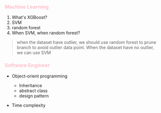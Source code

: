 ### <span style="color:pink">Machine Learning</span>
1. What's XGBoost?
2. SVM
3. random forest
4. When SVM, when random forest?
  >when the dataset have outlier, we should use random forest to prune branch to avoid outlier data point. When the dataset have no outlier, we can use SVM


### <span style="color:pink">Software Engineer</span>
- Object-orient programming
  - Inheritance
  - abstract class
  - design pattern

- Time complexity
